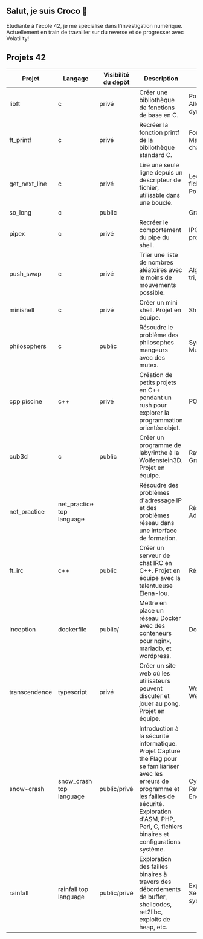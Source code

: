 ## Salut, je suis Croco 👋

Etudiante à l'école 42, je me spécialise dans l'investigation numérique. 
Actuellement en train de travailler sur du reverse et de progresser avec Volatility!


## Projets 42 

| Projet           | Langage                 | Visibilité du dépôt | Description | Notions |
|------------------|-------------------------|---------------------|-------------|---------|
| libft            | c                       | privé        | Créer une bibliothèque de fonctions de base en C. | Pointeurs, Allocation dynamique |
| ft_printf        | c                       | privé        | Recréer la fonction printf de la bibliothèque standard C. | Formatage, Manipulation de chaînes |
| get_next_line    | c                       | privé      | Lire une seule ligne depuis un descripteur de fichier, utilisable dans une boucle. | Lecture de fichiers, Pointeurs |
| so_long          | c                       | public        |                                  | Graphisme |
| pipex            | c                       | privé        | Recréer le comportement du pipe du shell. | IPC, Gestion de processus |
| push_swap        | c                       | privé        | Trier une liste de nombres aléatoires avec le moins de mouvements possible. | Algorithmes de tri, Optimisation |
| minishell        | c                       | privé        | Créer un mini shell. Projet en équipe. | Shell, Parsing |
| philosophers     | c                       | public       | Résoudre le problème des philosophes mangeurs avec des mutex. | Synchronisation, Mutex |
| cpp piscine      | c++                     | privé       | Création de petits projets en C++ pendant un rush pour explorer la programmation orientée objet. | POO |
| cub3d            | c                       | public        | Créer un programme de labyrinthe à la Wolfenstein3D. Projet en équipe. | Raycasting, Graphisme |
| net_practice     | net_practice top language |     | Résoudre des problèmes d'adressage IP et des problèmes réseau dans une interface de formation. | Réseau, Adressage IP |
| ft_irc           | c++                     | public        | Créer un serveur de chat IRC en C++. Projet en équipe avec la talentueuse Elena-lou. | Réseau, C++ |
| inception        | dockerfile  | public/       | Mettre en place un réseau Docker avec des conteneurs pour nginx, mariadb, et wordpress. | Docker, DevOps |
| transcendence    | typescript | privé     | Créer un site web où les utilisateurs peuvent discuter et jouer au pong. Projet en équipe. | Web, WebSocket |
| snow-crash       | snow_crash top language | public/privé     | Introduction à la sécurité informatique. Projet Capture the Flag pour se familiariser avec les erreurs de programme et les failles de sécurité. Exploration d'ASM, PHP, Perl, C, fichiers binaires et configurations système. | Cybersécurité, Reverse Engineering |
| rainfall         | rainfall top language   | public/privé     | Exploration des failles binaires à travers des débordements de buffer, shellcodes, ret2libc, exploits de heap, etc. | Exploitation, Sécurité système |





<!--
**Croco41/Croco41** is a ✨ _special_ ✨ repository because its `README.md` (this file) appears on your GitHub profile.

Here are some ideas to get you started:

- 🔭 I’m currently working on ...
- 🌱 I’m currently learning ...
- 👯 I’m looking to collaborate on ...
- 🤔 I’m looking for help with ...
- 💬 Ask me about ...
- 📫 How to reach me: ...
- 😄 Pronouns: ...
- ⚡ Fun fact: ...
-->
